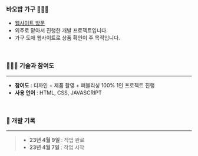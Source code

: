 ### 바오밥 가구 🧑🏻‍💻
- [웹사이트 방문](https://yuziwoo.github.io/baobab-furniture)
- 외주로 맡아서 진행한 개발 프로젝트입니다.
- 가구 도매 웹사이트로 상품 확인이 주 목적입니다.
<br>

### 🕵🏻‍♂️ 기술과 참여도
---
- **참여도** : 디자인 + 제품 촬영 + 퍼블리싱 100% 1인 프로젝트 진행
- **사용 언어** : HTML, CSS, JAVASCRIPT

<br>

### :running: 개발 기록
---
> - **23년 4월 9일** : 작업 완료
> - **23년 4월 7일** : 작업 시작
